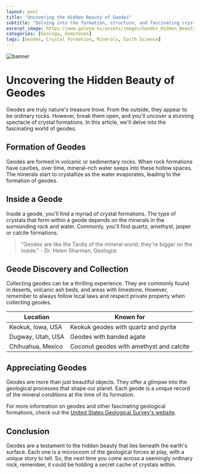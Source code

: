 ```yaml
---
layout: post
title: "Uncovering the Hidden Beauty of Geodes"
subtitle: "Delving into the formation, structure, and fascinating crystal formations within geodes"
excerpt_image: https://www.galena.es/assets/images/Geodes_Hidden_Beauty.png
categories: [Geology, Gemstones]
tags: [Geodes, Crystal Formation, Minerals, Earth Science]
---
```


![banner](https://www.galena.es/assets/images/Geodes_Hidden_Beauty.png "Image revealing the hidden beauty of geodes, showcasing their unique formation and the stunning crystal structures that develop inside these geological wonders.")

# Uncovering the Hidden Beauty of Geodes

Geodes are truly nature's treasure trove. From the outside, they appear to be ordinary rocks. However, break them open, and you'll uncover a stunning spectacle of crystal formations. In this article, we'll delve into the fascinating world of geodes.

## Formation of Geodes

Geodes are formed in volcanic or sedimentary rocks. When rock formations have cavities, over time, mineral-rich water seeps into these hollow spaces. The minerals start to crystallize as the water evaporates, leading to the formation of geodes.

## Inside a Geode

Inside a geode, you'll find a myriad of crystal formations. The type of crystals that form within a geode depends on the minerals in the surrounding rock and water. Commonly, you'll find quartz, amethyst, jasper or calcite formations.

> "Geodes are like the Tardis of the mineral world; they're bigger on the inside." - Dr. Helen Sharman, Geologist

## Geode Discovery and Collection

Collecting geodes can be a thrilling experience. They are commonly found in deserts, volcanic ash beds, and areas with limestone. However, remember to always follow local laws and respect private property when collecting geodes.

| Location | Known for |
| --- | --- |
| Keokuk, Iowa, USA | Keokuk geodes with quartz and pyrite |
| Dugway, Utah, USA | Geodes with banded agate |
| Chihuahua, Mexico | Coconut geodes with amethyst and calcite |

## Appreciating Geodes

Geodes are more than just beautiful objects. They offer a glimpse into the geological processes that shape our planet. Each geode is a unique record of the mineral conditions at the time of its formation.

For more information on geodes and other fascinating geological formations, check out the [United States Geological Survey's website](https://www.usgs.gov/).

## Conclusion

Geodes are a testament to the hidden beauty that lies beneath the earth's surface. Each one is a microcosm of the geological forces at play, with a unique story to tell. So, the next time you come across a seemingly ordinary rock, remember, it could be holding a secret cache of crystals within.
